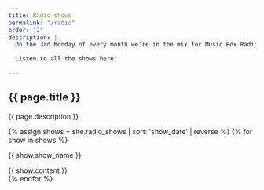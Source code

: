 ```yaml
---
title: Radio shows
permalink: "/radio"
order: "2"
description: |-
  On the 3rd Monday of every month we’re in the mix for Music Box Radio, a community radio station based in London.

  Listen to all the shows here:

---
```


<section class="mt-6">
	<div class="container">
		<div class="row">
			<div class="col w-2/3">
				<h1 class="mb-1">{{ page.title }}</h1>
				<p>{{ page.description }}</p>
				<div class="mt-5">
					{% assign shows = site.radio_shows | sort: 'show_date' | reverse %}
					{% for show in shows %}
						<div class="mb-4">
							<p class="mb-1 font-bold">{{ show.show_name }}</p>
							{{ show.content }}
						</div>
					{% endfor %}
				</div>
			</div>
		</div>
	</div>
</section>